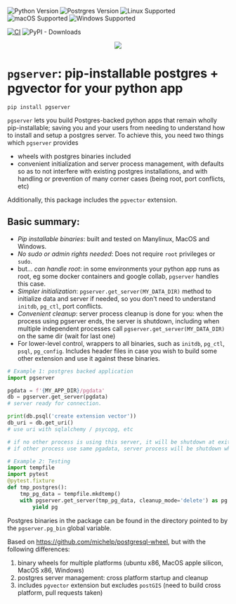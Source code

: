 ![Python Version](https://img.shields.io/badge/python-3.9%2C%203.10%2C%203.11%2C%203.12-blue)
![Postrgres Version](https://img.shields.io/badge/PostgreSQL-16.2-blue)
![Linux Supported](https://img.shields.io/badge/Linux-supported-green)
![macOS Supported](https://img.shields.io/badge/macOS-supported-green)
![Windows Supported](https://img.shields.io/badge/Windows-supported-green)

[![CI](https://github.com/orm011/pgserver/actions/workflows/wheels.yml/badge.svg)](https://github.com/orm011/pgserver/actions)
![PyPI - Downloads](https://img.shields.io/pypi/dm/pgserver)

<p align="center">
  <img src="https://raw.githubusercontent.com/orm011/pgserver/main/pgserver_square_small.png"/>
</p>

# `pgserver`: pip-installable postgres + pgvector for your python app

`pip install pgserver`

`pgserver` lets you build Postgres-backed python apps that remain wholly pip-installable; saving you and your users from needing to understand how to install and setup a postgres server.
To achieve this, you need two things which `pgserver` provides
  * wheels with postgres binaries included
  * convenient initialization and server process management, with defaults so as to not interfere with existing postgres installations, and with handling or prevention of many corner cases (being root, port conflicts, etc)

Additionally, this package includes the `pgvector` extension.

## Basic summary:
* _Pip installable binaries_: built and tested on Manylinux, MacOS and Windows.
* _No sudo or admin rights needed_: Does not require `root` privileges or `sudo`.
* but... _can handle root_: in some environments your python app runs as root, eg some docker containers and google collab, `pgserver` handles this case.
* _Simpler initialization_: `pgserver.get_server(MY_DATA_DIR)` method to initialize data and server if needed, so you don't need to understand `initdb`, `pg_ctl`, port conflicts.
* _Convenient cleanup_: server process cleanup is done for you: when the process using pgserver ends, the server is shutdown, including when multiple independent processes call
`pgserver.get_server(MY_DATA_DIR)` on the same dir (wait for last one)
* For lower-level control, wrappers to all binaries, such as `initdb`, `pg_ctl`, `psql`, `pg_config`. Includes header files in case you wish to build some other extension and use it against these binaries.

```py
# Example 1: postgres backed application
import pgserver

pgdata = f'{MY_APP_DIR}/pgdata'
db = pgserver.get_server(pgdata)
# server ready for connection.

print(db.psql('create extension vector'))
db_uri = db.get_uri()
# use uri with sqlalchemy / psycopg, etc

# if no other process is using this server, it will be shutdown at exit,
# if other process use same pgadata, server process will be shutdown when all stop.
```

```py
# Example 2: Testing
import tempfile
import pytest
@pytest.fixture
def tmp_postgres():
    tmp_pg_data = tempfile.mkdtemp()
    with pgserver.get_server(tmp_pg_data, cleanup_mode='delete') as pg:
        yield pg
```

Postgres binaries in the package can be found in the directory pointed
to by the `pgserver.pg_bin` global variable. 

Based on https://github.com/michelp/postgresql-wheel, but with the following differences:
1. binary wheels for multiple platforms (ubuntu x86, MacOS apple silicon, MacOS x86, Windows)
2. postgres server management: cross platform startup and cleanup
3. includes `pgvector` extension but excludes `postGIS` (need to build cross platform, pull requests taken)
